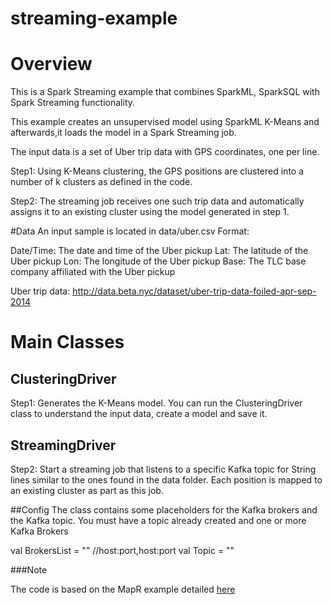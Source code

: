 # streaming-example

# Overview
 This is a Spark Streaming example that combines SparkML, SparkSQL with Spark Streaming functionality.

This example creates an unsupervised model using SparkML K-Means and afterwards,it loads the model in a Spark Streaming
job.

The input data is a set of Uber trip data with GPS coordinates, one per line.

Step1: Using K-Means clustering, the GPS positions are clustered into a number of k clusters as defined in the code.

Step2: The streaming job receives one such trip data and automatically assigns it to an existing cluster using the
model generated in step 1.


#Data
An input sample is located in data/uber.csv
Format:

Date/Time: The date and time of the Uber pickup
Lat: The latitude of the Uber pickup
Lon: The longitude of the Uber pickup
Base: The TLC base company affiliated with the Uber pickup

Uber trip data: http://data.beta.nyc/dataset/uber-trip-data-foiled-apr-sep-2014

# Main Classes

## ClusteringDriver
Step1: Generates the K-Means model. You can run the ClusteringDriver class to understand the input data, create a
model and save it.

## StreamingDriver
Step2: Start a streaming job that listens to a specific Kafka topic for String lines similar to the ones found in the
 data folder. Each position is mapped to an existing cluster as part as this job.

##Config
The class contains some placeholders for the Kafka brokers and the Kafka topic. You must have a topic already created
and one or more Kafka Brokers

val BrokersList = "<YourBrokerListsHere>" //host:port,host:port
val Topic = "<YourTopicHere>"

###Note

The code is based on the MapR example detailed <a href="https://mapr
.com/blog/monitoring-real-time-uber-data-using-spark-machine-learning-streaming-and-kafka-api-part-2/">  here </a>